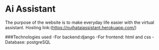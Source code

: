 # Ai Assistant
The purpose of the website is to make everyday life easier with the virtual assistant.
Hosting link:(https://nujhataiassistant.herokuapp.com/)

###Technologies used
-For backend:django
-For frontend: html and css
-Database: postgreSQL
